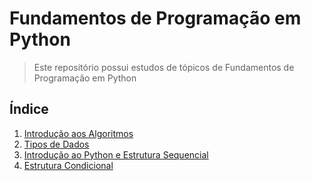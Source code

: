 # Fundamentos de Programação em Python

> Este repositório possui estudos de tópicos de Fundamentos de Programação em Python

## Índice

1. [Introdução aos Algoritmos](https://gthub.com/elvinmatheus/universidade/tree/main/Fundamentos%20de%20Programa%C3%A7%C3%A3o%20em%20Python/1.%20%20Introdu%C3%A7%C3%A3o%20aos%20Algoritmos)
2. [Tipos de Dados](https://github.com/elvinmatheus/universidade/tree/main/Fundamentos%20de%20Programa%C3%A7%C3%A3o%20em%20Python/2.%20Tipos%20de%20Dados)
3. [Introdução ao Python e Estrutura Sequencial](https://github.com/elvinmatheus/universidade/tree/main/Fundamentos%20de%20Programa%C3%A7%C3%A3o%20em%20Python/3.%20Introdu%C3%A7%C3%A3o%20ao%20Python)
4. [Estrutura Condicional](https://github.com/elvinmatheus/universidade/tree/main/Fundamentos%20de%20Programa%C3%A7%C3%A3o%20em%20Python/4.%20Estrutura%20Condicional)
